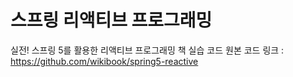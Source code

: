 # 스프링 리액티브 프로그래밍 
실전! 스프링 5를 활용한 리액티브 프로그래밍 책 실습 코드
원본 코드 링크 : https://github.com/wikibook/spring5-reactive
